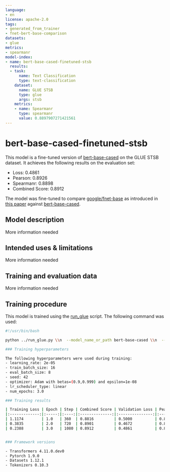```yaml
---
language:
- en
license: apache-2.0
tags:
- generated_from_trainer
- fnet-bert-base-comparison
datasets:
- glue
metrics:
- spearmanr
model-index:
- name: bert-base-cased-finetuned-stsb
  results:
  - task:
      name: Text Classification
      type: text-classification
    dataset:
      name: GLUE STSB
      type: glue
      args: stsb
    metrics:
    - name: Spearmanr
      type: spearmanr
      value: 0.8897907271421561
---
```


<!-- This model card has been generated automatically according to the information the Trainer had access to. You
should probably proofread and complete it, then remove this comment. -->

# bert-base-cased-finetuned-stsb

This model is a fine-tuned version of [bert-base-cased](https://huggingface.co/bert-base-cased) on the GLUE STSB dataset.
It achieves the following results on the evaluation set:
- Loss: 0.4861
- Pearson: 0.8926
- Spearmanr: 0.8898
- Combined Score: 0.8912

The model was fine-tuned to compare [google/fnet-base](https://huggingface.co/google/fnet-base) as introduced in [this paper](https://arxiv.org/abs/2105.03824) against [bert-base-cased](https://huggingface.co/bert-base-cased).

## Model description

More information needed

## Intended uses & limitations

More information needed

## Training and evaluation data

More information needed

## Training procedure

This model is trained using the [run_glue](https://github.com/huggingface/transformers/blob/master/examples/pytorch/text-classification/run_glue.py) script. The following command was used:

```bash
#!/usr/bin/bash

python ../run_glue.py \\n  --model_name_or_path bert-base-cased \\n  --task_name stsb \\n  --do_train \\n  --do_eval \\n  --max_seq_length 512 \\n  --per_device_train_batch_size 16 \\n  --learning_rate 2e-5 \\n  --num_train_epochs 3 \\n  --output_dir bert-base-cased-finetuned-stsb \\n  --push_to_hub \\n  --hub_strategy all_checkpoints \\n  --logging_strategy epoch \\n  --save_strategy epoch \\n  --evaluation_strategy epoch \\n```

### Training hyperparameters

The following hyperparameters were used during training:
- learning_rate: 2e-05
- train_batch_size: 16
- eval_batch_size: 8
- seed: 42
- optimizer: Adam with betas=(0.9,0.999) and epsilon=1e-08
- lr_scheduler_type: linear
- num_epochs: 3.0

### Training results

| Training Loss | Epoch | Step | Combined Score | Validation Loss | Pearson | Spearmanr |
|:-------------:|:-----:|:----:|:--------------:|:---------------:|:-------:|:---------:|
| 1.1174        | 1.0   | 360  | 0.8816         | 0.5000          | 0.8832  | 0.8800    |
| 0.3835        | 2.0   | 720  | 0.8901         | 0.4672          | 0.8915  | 0.8888    |
| 0.2388        | 3.0   | 1080 | 0.8912         | 0.4861          | 0.8926  | 0.8898    |


### Framework versions

- Transformers 4.11.0.dev0
- Pytorch 1.9.0
- Datasets 1.12.1
- Tokenizers 0.10.3
